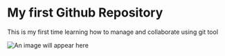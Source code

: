# My first Github Repository
This is my first time learning how to manage and collaborate using git tool

![An image will appear here](https://myoctocat.com/assets/images/base-octocat.svg)

